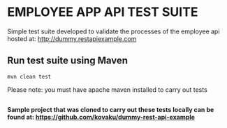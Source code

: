 # EMPLOYEE APP API TEST SUITE
Simple test suite developed to validate the processes of the employee api hosted at: http://dummy.restapiexample.com


## Run test suite using Maven
```
mvn clean test
```
Please note: you must have apache maven installed to carry out tests

##

#### Sample project that was cloned to carry out these tests locally can be found at: https://github.com/kovaku/dummy-rest-api-example 
